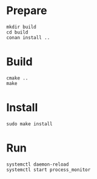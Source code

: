 # Prepare
```Shell
mkdir build
cd build
conan install ..
```

# Build
```Shell
cmake ..
make
```

# Install
```Shell
sudo make install
```

# Run
```Shell
systemctl daemon-reload
systemctl start process_monitor
```

